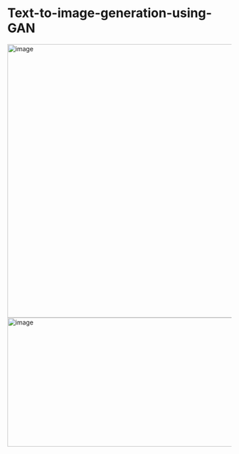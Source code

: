 # Text-to-image-generation-using-GAN

<img width="813" height="615" alt="image" src="https://github.com/user-attachments/assets/9ba4edd4-2dec-44e4-9287-d09902a8f568" />
<img width="1065" height="290" alt="image" src="https://github.com/user-attachments/assets/61c4fe5e-b188-46e6-b99f-6cab64e4c77d" />


